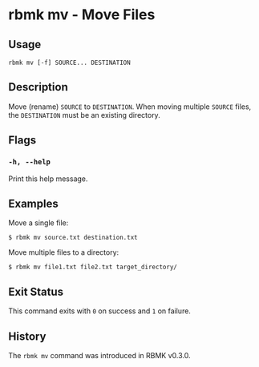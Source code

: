 # rbmk mv - Move Files

## Usage

```
rbmk mv [-f] SOURCE... DESTINATION
```

## Description

Move (rename) `SOURCE` to `DESTINATION`. When moving multiple `SOURCE` files,
the `DESTINATION` must be an existing directory.

## Flags

### `-h, --help`

Print this help message.

## Examples

Move a single file:

```
$ rbmk mv source.txt destination.txt
```

Move multiple files to a directory:

```
$ rbmk mv file1.txt file2.txt target_directory/
```

## Exit Status

This command exits with `0` on success and `1` on failure.

## History

The `rbmk mv` command was introduced in RBMK v0.3.0.
